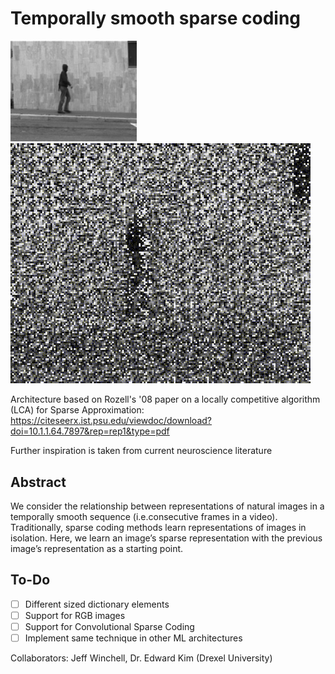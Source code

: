# Temporally smooth sparse coding


<img src="https://github.com/winch-jm/sc-temporal-smoothing/blob/master/reconstructions/original.png" width=40% height=40% title="Original Frame"></img>
![Alt Text](https://github.com/winch-jm/sc-temporal-smoothing/blob/master/reconstructions/small_patch.gif)

Architecture based on Rozell's '08 paper on a locally competitive algorithm (LCA) for Sparse Approximation: 
https://citeseerx.ist.psu.edu/viewdoc/download?doi=10.1.1.64.7897&rep=rep1&type=pdf

Further inspiration is taken from current neuroscience literature 

Abstract 
---------
We consider the relationship between representations of natural images in a temporally smooth sequence 
(i.e.consecutive frames in a video). Traditionally, sparse coding methods learn representations of images in isolation. 
Here, we learn an image’s sparse representation with the previous image’s representation as a starting point.

**To-Do**
---------
- [ ] Different sized dictionary elements
- [ ] Support for RGB images
- [ ] Support for Convolutional Sparse Coding
- [ ] Implement same technique in other ML architectures

Collaborators: Jeff Winchell, Dr. Edward Kim (Drexel University)
